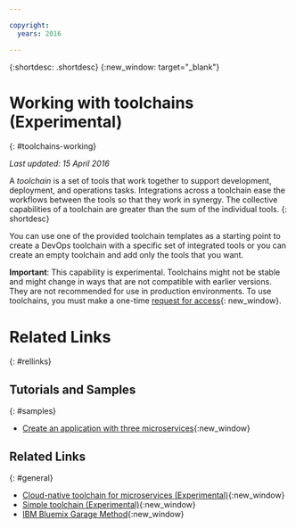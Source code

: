 ```yaml
---

copyright:
  years: 2016

---
```

 
{:shortdesc: .shortdesc}
{:new_window: target="_blank"}

# Working with toolchains (Experimental)
{: #toolchains-working}

*Last updated: 15 April 2016*

A *toolchain* is a set of tools that work together to support development, deployment, and operations tasks. Integrations across a toolchain ease the workflows between the tools so that they work in synergy. The collective capabilities of a toolchain are greater than the sum of the individual tools.
{: shortdesc}

You can use one of the provided toolchain templates as a starting point to create a DevOps toolchain with a specific set of integrated tools or you can create an empty toolchain and add only the tools that you want.  

**Important**: This capability is experimental. Toolchains might not be stable and might change in ways that are not compatible with earlier versions. They are not recommended for use in production environments. To use toolchains, you must make a one-time [request for access](https://new-console-ondeck.ng.bluemix.net/devops?cm_mmc=IBMBluemixGarageMethod-_-MethodSite-_-10-19-15::12-31-18-_-toolchains-welcome-page){: new_window}.   


# Related Links
{: #rellinks}

## Tutorials and Samples
{: #samples}

* [Create an application with three microservices](https://www.ibm.com/devops/method/tutorials/tutorial_microservices_part1){:new_window}

## Related Links
{: #general}

* [Cloud-native toolchain for microservices (Experimental)](https://www.ibm.com/devops/method/toolchains/microservices_toolchain){:new_window}
* [Simple toolchain (Experimental)](https://www.ibm.com/devops/method/toolchains/simple_toolchain){:new_window}
* [IBM Bluemix Garage Method](https://www.ibm.com/devops/method){:new_window}
